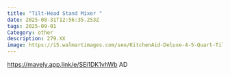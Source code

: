 ```yaml
---
title: "Tilt-Head Stand Mixer "
date: 2025-08-31T12:56:35.253Z
tags: 2025-09-01
Category: other
description: 279.XX
image: https://i5.walmartimages.com/seo/KitchenAid-Deluxe-4-5-Quart-Tilt-Head-Stand-Mixer-Mineral-Water-Blue-KSM97_6281d9d9-00c6-41ab-a8fb-fcc0e8a30d17.b9cc11bf8b06d3c3fa43667b7d49d3d0.jpeg?odnHeight=2000&odnWidth=2000&odnBg=FFFFFF
---
```

https://mavely.app.link/e/SEi1DK1vhWb       AD